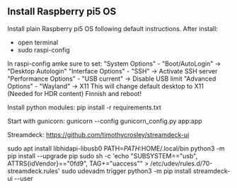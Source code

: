 ## Install Raspberry pi5 OS 
Install plain Raspberry pi5 OS following default instructions.
After install:
* open terminal
* sudo raspi-config

In raspi-config amke sure to set:
"System Options" - "Boot/AutoLogin" -> "Desktop Autologin"
"Interface Options" - "SSH" -> Activate SSH server
"Performance Options" - "USB current" -> Disable USB limit
"Advanced Options" - "Wayland" -> X11 This will change default desktop to X11 (Needed for HDR content)
Finnish and reboot!






Install python modules:
pip install -r requirements.txt

Start with gunicorn:
gunicorn --config gunicorn_config.py app:app


Streamdeck:
https://github.com/timothycrosley/streamdeck-ui

sudo apt install libhidapi-libusb0
PATH=$PATH:$HOME/.local/bin
python3 -m pip install --upgrade pip
sudo sh -c 'echo "SUBSYSTEM==\"usb\", ATTRS{idVendor}==\"0fd9\", TAG+=\"uaccess\"" > /etc/udev/rules.d/70-streamdeck.rules'
sudo udevadm trigger
python3 -m pip install streamdeck-ui --user
